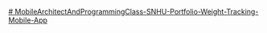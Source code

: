 [﻿# MobileArchitectAndProgrammingClass-SNHU-Portfolio-Weight-Tracking-Mobile-App](https://github.com/user-attachments/assets/cdb6c7a7-af8a-4262-be21-8851372fd63a)

